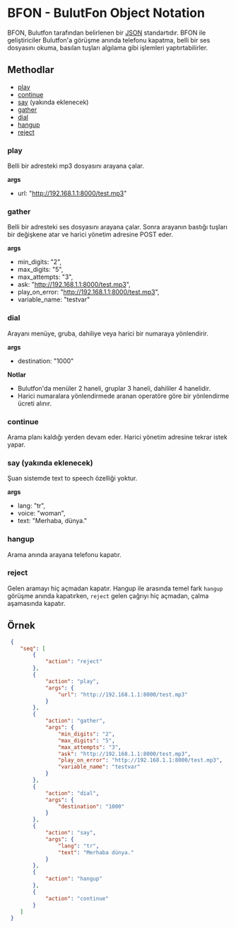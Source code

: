 # BFON - BulutFon Object Notation

BFON, Bulutfon tarafından belirlenen bir [JSON](http://www.json.org/) standartıdır. BFON ile geliştiriciler Bulutfon'a görüşme anında telefonu kapatma, belli bir ses dosyasını okuma, basılan tuşları algılama gibi işlemleri yaptırtabilirler.

## Methodlar

* [play](#play)
* [continue](#continue)
* [say](#say) (yakında eklenecek)
* [gather](#gather)
* [dial](#dial)
* [hangup](#hangup)
* [reject](#reject)



### play

Belli bir adresteki mp3 dosyasını arayana çalar.

**args**

* url: "http://192.168.1.1:8000/test.mp3"

### gather

Belli bir adresteki ses dosyasını arayana çalar. Sonra arayanın bastığı tuşları bir değişkene atar ve harici yönetim adresine POST eder. 

**args**

* min_digits: "2",
* max_digits: "5",
* max_attempts: "3",
* ask: "http://192.168.1.1:8000/test.mp3",
* play_on_error: "http://192.168.1.1:8000/test.mp3",
* variable_name: "testvar"

### dial

Arayanı menüye, gruba, dahiliye veya harici bir numaraya yönlendirir.

**args**

* destination: "1000"

**Notlar**

* Bulutfon'da menüler 2 haneli, gruplar 3 haneli, dahililer 4 hanelidir.
* Harici numaralara yönlendirmede aranan operatöre göre bir yönlendirme ücreti alınır.

### continue

Arama planı kaldığı yerden devam eder. Harici yönetim adresine tekrar istek yapar.

### say (yakında eklenecek)

Şuan sistemde text to speech özelliği yoktur.

**args**

* lang: "tr",
* voice: "woman",
* text: "Merhaba, dünya."

### hangup

Arama anında arayana telefonu kapatır.

### reject

Gelen aramayı hiç açmadan kapatır. Hangup ile arasında temel fark `hangup` görüşme anında kapatırken, `reject` gelen çağrıyı hiç açmadan, çalma aşamasında kapatır.

## Örnek

```json
 {
    "seq": [
        {
            "action": "reject"
        },
        {
            "action": "play",
            "args": {
                "url": "http://192.168.1.1:8000/test.mp3"
            }
        },
        {
            "action": "gather",
            "args": {
                "min_digits": "2",
                "max_digits": "5",
                "max_attempts": "3",
                "ask": "http://192.168.1.1:8000/test.mp3",
                "play_on_error": "http://192.168.1.1:8000/test.mp3",
                "variable_name": "testvar"
            }
        },
        {
            "action": "dial",
            "args": {
                "destination": "1000"
            }
        },
        {
            "action": "say",
            "args": {
                "lang": "tr",
                "text": "Merhaba dünya."
            }
        },
        {
            "action": "hangup"
        },
        {
            "action": "continue"
        }
    ]
 }
```
